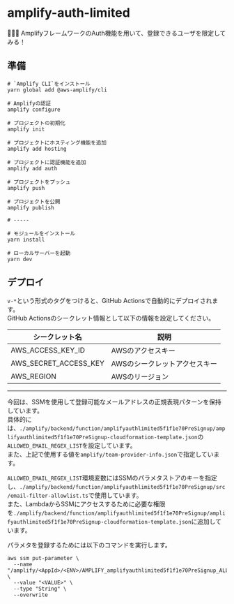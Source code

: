 # amplify-auth-limited

🐺🐺🐺 AmplifyフレームワークのAuth機能を用いて、登録できるユーザを限定してみる！  

## 準備

```shell
# `Amplify CLI`をインストール
yarn global add @aws-amplify/cli

# Amplifyの認証
amplify configure

# プロジェクトの初期化
amplify init

# プロジェクトにホスティング機能を追加
amplify add hosting

# プロジェクトに認証機能を追加  
amplify add auth

# プロジェクトをプッシュ
amplify push

# プロジェクトを公開
amplify publish

# -----

# モジュールをインストール
yarn install

# ローカルサーバーを起動
yarn dev
```

## デプロイ

`v-*`という形式のタグをつけると、GitHub Actionsで自動的にデプロイされます。  
GitHub Actionsのシークレット情報として以下の情報を設定してください。  

| シークレット名 | 説明 |
| --- | --- |
| AWS_ACCESS_KEY_ID | AWSのアクセスキー |
| AWS_SECRET_ACCESS_KEY | AWSのシークレットアクセスキー |
| AWS_REGION | AWSのリージョン |

---

今回は、SSMを使用して登録可能なメールアドレスの正規表現パターンを保持しています。  
具体的には、`./amplify/backend/function/amplifyauthlimited5f1f1e70PreSignup/amplifyauthlimited5f1f1e70PreSignup-cloudformation-template.json`の`ALLOWED_EMAIL_REGEX_LIST`を設定しています。  
また、上記で使用する値を`amplify/team-provider-info.json`で指定しています。  

`ALLOWED_EMAIL_REGEX_LIST`環境変数にはSSMのパラメタストアのキーを指定し、`./amplify/backend/function/amplifyauthlimited5f1f1e70PreSignup/src/email-filter-allowlist.ts`で使用しています。  
また、LambdaからSSMにアクセスするために必要な権限を`./amplify/backend/function/amplifyauthlimited5f1f1e70PreSignup/amplifyauthlimited5f1f1e70PreSignup-cloudformation-template.json`に追加しています。  

パラメタを登録するためには以下のコマンドを実行します。  

```shell
aws ssm put-parameter \
  --name "/amplify/<AppId>/<ENV>/AMPLIFY_amplifyauthlimited5f1f1e70PreSignup_ALLOWED_EMAIL_REGEX_LIST" \
  --value "<VALUE>" \
  --type "String" \
  --overwrite
```
